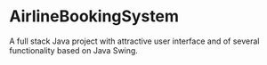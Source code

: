 # AirlineBookingSystem
A full stack Java project with attractive user interface and of several functionality based on Java Swing.
